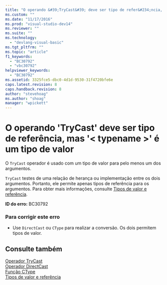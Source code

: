 ```yaml
---
title: "O operando &#39;TryCast&#39; deve ser tipo de refer&#234;ncia, mas &#39;&lt; typename &gt;&#39; &#233; um tipo de valor | Microsoft Docs"
ms.custom: ""
ms.date: "11/17/2016"
ms.prod: "visual-studio-dev14"
ms.reviewer: ""
ms.suite: ""
ms.technology: 
  - "devlang-visual-basic"
ms.tgt_pltfrm: ""
ms.topic: "article"
f1_keywords: 
  - "BC30792"
  - "vbc30792"
helpviewer_keywords: 
  - "BC30792"
ms.assetid: 3325fce5-dbc0-4d1d-9530-31f4720bfe6e
caps.latest.revision: 8
caps.handback.revision: 8
author: "stevehoag"
ms.author: "shoag"
manager: "wpickett"
---
```

# O operando &#39;TryCast&#39; deve ser tipo de refer&#234;ncia, mas &#39;&lt; typename &gt;&#39; &#233; um tipo de valor
O `TryCast` operador é usado com um tipo de valor para pelo menos um dos argumentos.  
  
 `TryCast` testes de uma relação de herança ou implementação entre os dois argumentos. Portanto, ele permite apenas tipos de referência para os argumentos. Para obter mais informações, consulte [Tipos de valor e referência](../Topic/Value%20Types%20and%20Reference%20Types.md).  
  
 **ID do erro:** BC30792  
  
### Para corrigir este erro  
  
-   Use `DirectCast` ou `CType` para realizar a conversão. Os dois permitem tipos de valor.  
  
## Consulte também  
 [Operador TryCast](../Topic/TryCast%20Operator%20\(Visual%20Basic\).md)   
 [Operador DirectCast](../Topic/DirectCast%20Operator%20\(Visual%20Basic\).md)   
 [Função CType](../Topic/CType%20Function%20\(Visual%20Basic\).md)   
 [Tipos de valor e referência](../Topic/Value%20Types%20and%20Reference%20Types.md)